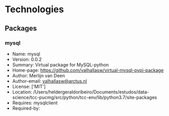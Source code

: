 # Technologies

## Packages

### mysql

* Name: mysql
* Version: 0.0.2
* Summary: Virtual package for MySQL-python
* Home-page: https://github.com/valhallasw/virtual-mysql-pypi-package
* Author: Merlijn van Deen
* Author-email: valhallasw@arctus.nl
* License: ['MIT']
* Location: /Users/heldergeraldoribeiro/Documents/estudos/data-science/tcc-pucmg/src/python/tcc-env/lib/python3.7/site-packages
* Requires: mysqlclient
* Required-by:
